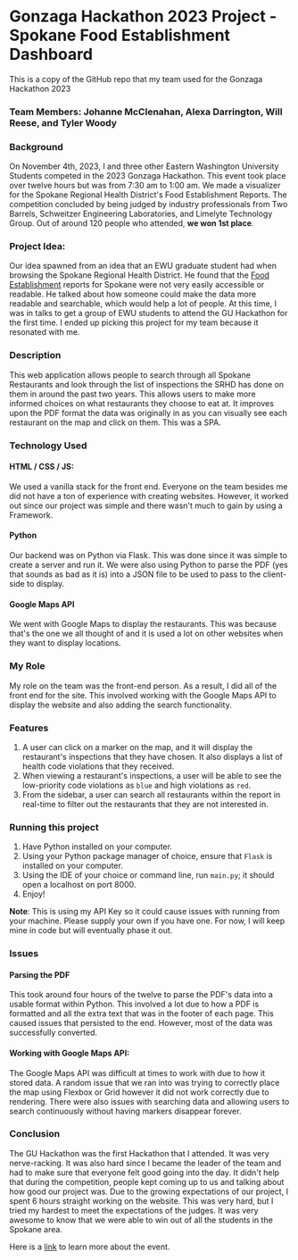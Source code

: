 # Gonzaga Hackathon 2023 Project - Spokane Food Establishment Dashboard
This is a copy of the GitHub repo that my team used for the Gonzaga Hackathon 2023

### Team Members: Johanne McClenahan, Alexa Darrington, Will Reese, and Tyler Woody

### Background
On November 4th, 2023, I and three other Eastern Washington University Students competed in the 2023 Gonzaga Hackathon. This event took place over twelve hours but was from 7:30 am to 1:00 am. We made a visualizer for the Spokane Regional Health District's Food Establishment Reports. The competition concluded by being judged by industry professionals from Two Barrels, Schweitzer Engineering Laboratories, and Limelyte Technology Group. Out of around 120 people who attended, **we won 1st place**.

### Project Idea:
Our idea spawned from an idea that an EWU graduate student had when browsing the Spokane Regional Health District. He found that the [Food Establishment](https://srhd.org/programs-and-services/food-establishment-inspections) reports for Spokane were not very easily accessible or readable. He talked about how someone could make the data more readable and searchable, which would help a lot of people. At this time, I was in talks to get a group of EWU students to attend the GU Hackathon for the first time. I ended up picking this project for my team because it resonated with me.

### Description
This web application allows people to search through all Spokane Restaurants and look through the list of inspections the SRHD has done on them in around the past two years. This allows users to make more informed choices on what restaurants they choose to eat at. It improves upon the PDF format the data was originally in as you can visually see each restaurant on the map and click on them. This was a SPA.

### Technology Used
#### HTML / CSS / JS:
We used a vanilla stack for the front end. Everyone on the team besides me did not have a ton of experience with creating websites. However, it worked out since our project was simple and there wasn't much to gain by using a Framework.
#### Python
Our backend was on Python via Flask. This was done since it was simple to create a server and run it. We were also using Python to parse the PDF (yes that sounds as bad as it is) into a JSON file to be used to pass to the client-side to display.
#### Google Maps API
We went with Google Maps to display the restaurants. This was because that's the one we all thought of and it is used a lot on other websites when they want to display locations.

### My Role
My role on the team was the front-end person. As a result, I did all of the front end for the site. This involved working with the Google Maps API to display the website and also adding the search functionality.

### Features
1. A user can click on a marker on the map, and it will display the restaurant's inspections that they have chosen. It also displays a list of health code violations that they received.
2. When viewing a restaurant's inspections, a user will be able to see the low-priority code violations as `blue` and high violations as `red`.
3. From the sidebar, a user can search all restaurants within the report in real-time to filter out the restaurants that they are not interested in.

### Running this project
1. Have Python installed on your computer.
2. Using your Python package manager of choice, ensure that `Flask` is installed on your computer.
3. Using the IDE of your choice or command line, run `main.py`; it should open a localhost on port 8000.
4. Enjoy!

<b>Note</b>: This is using my API Key so it could cause issues with running from your machine. Please supply your own if you have one. For now, I will keep mine in code but will eventually phase it out.

### Issues
#### Parsing the PDF
This took around four hours of the twelve to parse the PDF's data into a usable format within Python. This involved a lot due to how a PDF is formatted and all the extra text that was in the footer of each page. This caused issues that persisted to the end. However, most of the data was successfully converted.
#### Working with Google Maps API:
The Google Maps API was difficult at times to work with due to how it stored data. A random issue that we ran into was trying to correctly place the map using Flexbox or Grid however it did not work correctly due to rendering. There were also issues with searching data and allowing users to search continuously without having markers disappear forever.

### Conclusion
The GU Hackathon was the first Hackathon that I attended. It was very nerve-racking. It was also hard since I became the leader of the team and had to make sure that everyone felt good going into the day. It didn't help that during the competition, people kept coming up to us and talking about how good our project was. Due to the growing expectations of our project, I spent 6 hours straight working on the website. This was very hard, but I tried my hardest to meet the expectations of the judges. It was very awesome to know that we were able to win out of all the students in the Spokane area.

Here is a [link](https://www.gonzaga.edu/news-events/stories/2023/11/20/hackathon-2023) to learn more about the event.
